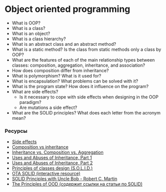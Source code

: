 # Object oriented programming

* What is OOP?
* What is a class?
* What is an object?
* What is a class hierarchy?
* What is an abstract class and an abstract method?
* What is a static method? Is the class from static methods only a class by OOP?
* What are the features of each of the main relationship types between classes: composition, aggregation, inheritance, and association?
* How does composition differ from inheritance?
* What is polymorphism? What is it used for?
* What is encapsulation? What problems can be solved with it?
* What is the program state? How does it influence on the program?
* What are side effects?
  * Is it necessary to cope with side effects when designing in the OOP paradigm?
  * Are mutations a side effect?
* What are the SOLID principles? What does each letter from the acronym mean?

### Ресурсы

* [Side effects](http://blog.csssr.ru/2017/10/07/side-effects)
* [Composition vs inheritance](https://javarevisited.blogspot.com/2013/06/why-favor-composition-over-inheritance-java-oops-design.html)
* [Inheritance vs. Composition vs. Aggregation](http://sergeyteplyakov.blogspot.com/2012/12/vs-vs.html)
* [Uses and Abuses of Inheritance, Part 1](http://www.gotw.ca/publications/mill06.htm)
* [Uses and Abuses of Inheritance, Part 2](http://www.gotw.ca/publications/mill07.htm)
* [Principles of classes design (S.O.L.I.D.)](https://blog.byndyu.ru/2009/10/solid.html)
* [OTA SOLID (interactive resource)](https://ota-solid.now.sh)
* [SOLID Principles with Uncle Bob - Robert C. Martin](https://www.hanselminutes.com/145/solid-principles-with-uncle-bob-robert-c-martin)
* [The Principles of OOD (содержит ссылки на статьи по SOLID)](http://butunclebob.com/ArticleS.UncleBob.PrinciplesOfOod)
